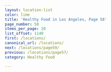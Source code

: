 ```yaml
---
layout: location-list
color: lime
title: 'Healthy Food in Los Angeles, Page 58'
page_number: 58
items_per_page: 20
list_offset: 1140
first: /locations/
canonical_url: /locations/
next: /locations/page59/
previous: /locations/page57/
category: Healthy Food

---
```

